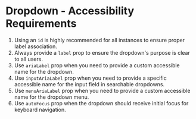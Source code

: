 # Dropdown - Accessibility Requirements

1. Using an `id` is highly recommended for all instances to ensure proper label association.
2. Always provide a `label` prop to ensure the dropdown's purpose is clear to all users.
3. Use `ariaLabel` prop when you need to provide a custom accessible name for the dropdown.
4. Use `inputAriaLabel` prop when you need to provide a specific accessible name for the input field in
      searchable dropdowns.
5. Use `menuAriaLabel` prop when you need to provide a custom accessible name for the dropdown menu.
6. Use `autoFocus` prop when the dropdown should receive initial focus for keyboard navigation.
